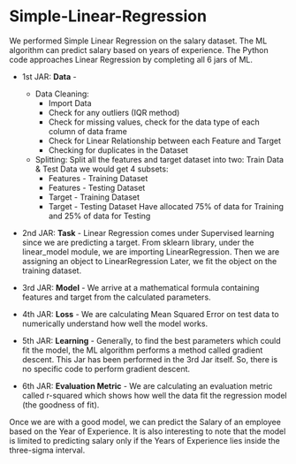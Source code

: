 # Simple-Linear-Regression
We performed Simple Linear Regression on the salary dataset. The ML algorithm can predict salary based on years of experience. The Python code approaches Linear Regression by completing all 6 jars of ML.
- 1st JAR: **Data** - 
  - Data Cleaning:
    - Import Data
    - Check for any outliers (IQR method)
    - Check for missing values, check for the data type of each column of data frame
    - Check for Linear Relationship between each Feature and Target
    - Checking for duplicates in the Dataset
  - Splitting:
    Split all the features and target dataset into two: Train Data & Test Data
    we would get 4 subsets:
      - Features - Training Dataset
      - Features - Testing Dataset
      - Target - Training Dataset 
      - Target - Testing Dataset
      Have allocated 75% of data for Training and 25% of data for Testing

- 2nd JAR: **Task** - 
  Linear Regression comes under Supervised learning since we are predicting a target.
  From sklearn library, under the linear_model module, we are importing LinearRegression.
  Then we are assigning an object to LinearRegression
  Later, we fit the object on the training dataset.
- 3rd JAR: **Model** -
  We arrive at a mathematical formula containing features and target from the calculated parameters. 
- 4th JAR: **Loss** - 
  We are calculating Mean Squared Error on test data to numerically understand how well the model works.
- 5th JAR: **Learning** -
  Generally, to find the best parameters which could fit the model, the ML algorithm performs a method called gradient descent.
  This Jar has been performed in the 3rd Jar itself. So, there is no specific code to perform gradient descent.
- 6th JAR: **Evaluation Metric** -
   We are calculating an evaluation metric called r-squared which shows how well the data fit the regression model (the goodness of fit).
   
Once we are with a good model, we can predict the Salary of an employee based on the Year of Experience.
It is also interesting to note that the model is limited to predicting salary only if the Years of Experience lies inside the three-sigma interval.
